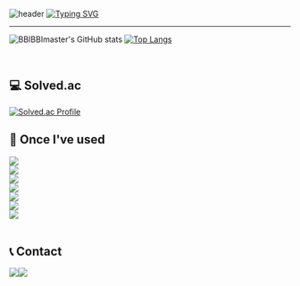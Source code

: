 ![header](https://capsule-render.vercel.app/api?type=waving&color=6994CDEE&text=&animation=twinkling&height=80)
[![Typing SVG](https://readme-typing-svg.demolab.com?font=Alkatra&weight=500&size=45&duration=3500&pause=3&color=6994CDEE&center=false&vCenter=false&multiline=true&repeat=true&width=1000&height=100&lines=Welcome+BBIBBI's+GitHub!👋)](https://git.io/typing-svg)
 
<div align="left">

-------
![BBIBBImaster's GitHub stats](https://github-readme-stats.vercel.app/api?username=BBIBBImaster&private=true&show_icons=true&theme=dracula)
[![Top Langs](https://github-readme-stats.vercel.app/api/top-langs/?username=BBIBBImaster&layout=compact&theme=dracula&langs_count=8)](https://github.com/BBIBBImaster)﻿
 
<br>

## 💻  Solved.ac 
[![Solved.ac Profile](http://mazassumnida.wtf/api/v2/generate_badge?boj=dlstkrPdnjs)](https://solved.ac/dlstkRpdnjs/)

## 🔨  Once I've used 
<div style="display:flex; flex-direction:column; align-items:flex-start;">
    <img src="https://img.shields.io/badge/python-3776AB?style=flat-square&logo=python&logoColor=white"> 
    <img src="https://img.shields.io/badge/Javascript-F7DF1E?style=flat-square&logo=Javascript&logoColor=323330"/>
    <img src="https://img.shields.io/badge/Typescript-3178C6?style=round-square&logo=Typescript&logoColor=white"/>
    <img src="https://img.shields.io/badge/React-61DAFB?style=round-square&logo=React&logoColor=#000000"/>
    <img src="https://img.shields.io/badge/Next.js-000000?style=round-square&logo=Next.js&logoColor=white"/>
    <img src="https://img.shields.io/badge/Styled_components-DB7093?style=round-square&logo=styledcomponents&logoColor=white"/>
    <img src="https://img.shields.io/badge/Tailwind_CSS-06B6D4?style=round-square&logo=tailwindcss&logoColor=white"/>
</div><br>

## 📞  Contact 
<div style="display:flex; flex-direction:row;">
    <a href="mailto:4808antjd@gmail.com">
        <img src="https://img.shields.io/badge/Gmail-EA4335?style=for-the-badge&logo=Gmail&logoColor=white"> 
    </a>
    <a href="https://open.kakao.com/o/se22ieig">
        <img src="https://img.shields.io/badge/KakaoTalk-FFCD00?style=for-the-badge&logoColor=black&logo=KakaoTalk"> 
    </a>
</div><br>
</div>
